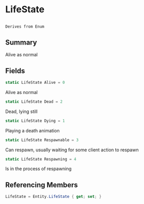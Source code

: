 # LifeState

## 
```c#
Derives from Enum
```

## Summary

Alive as normal
## Fields

```c#
static LifeState Alive = 0
```
Alive as normal
```c#
static LifeState Dead = 2
```
Dead, lying still
```c#
static LifeState Dying = 1
```
Playing a death animation
```c#
static LifeState Respawnable = 3
```
Can respawn, usually waiting for some client action to respawn
```c#
static LifeState Respawning = 4
```
Is in the process of respawning
## Referencing Members

```c#
LifeState = Entity.LifeState { get; set; } 
```
